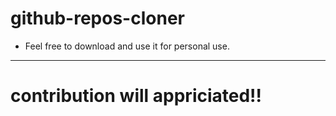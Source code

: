 # github-repos-cloner
- Feel free to download and use it for personal use.



----------
# contribution will appriciated!!
